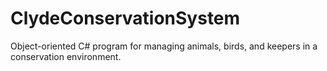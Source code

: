 # ClydeConservationSystem
Object-oriented C# program for managing animals, birds, and keepers in a conservation environment.
